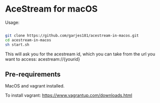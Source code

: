# AceStream for macOS

Usage:

```bash

git clone https://github.com/garjes181/acestream-in-macos.git
cd acestream-in-macos
sh start.sh

```

This will ask you for the acestream id, which you can take from the url you want to access: acestream://{yourid}

## Pre-requirements

MacOS and vagrant installed.

To install vagrant: https://www.vagrantup.com/downloads.html

